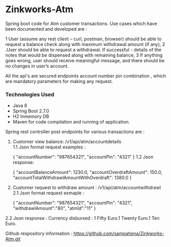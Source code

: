 # Zinkworks-Atm
Spring boot code for Atm customer transactions.
Use cases which have been documented and developed are :

1 User (assume any rest client – curl, postman, browser) should be able to request a balance
  check along with maximum withdrawal amount (if any),
2 .User should be able to request a withdrawal. If successful - details of the notes that would
  be dispensed along with remaining balance,
3 If anything goes wrong, user should receive meaningful message, and there should be no
  changes in user’s account.
  
 All the api's are secured endpoints account number pin combination , which are mandatory parameters for making any request.

### Technologies Used
- Java 8
- Spring Boot 2.7.0
- H2 Inmemory DB
- Maven for code compilation and running of application.

Spring rest controller post endpoints for various transactions are :
1. Customer view balance: /v1/api/atm/accountdetails                     
  1.1 Json format request  examples :                             
    
	{
    "accountNumber": "987654321",
    "accountPin": "4321"
     }
  1.2 Json response:
     
	 {
    "accountBalanceAmount": 1230.0,
    "accountOverdraftAmount": 150.0,
    "accountTotalWithdrawlAmountWithOverdraft": 1380.0
   } 
   
2. Customer request to withdraw amount : /v1/api/atm/accountwithdrawl
   2.1 Json format request exmaple :
    
	{
    "accountNumber": "987654321",
    "accountPin": "4321",
    "withdrawlAmount":"80",
    "atmId":"11"
    }
  
  2.2 Json response :
     Currency disbursed : 1 Fifty Euro.1 Twenty Euro.1 Ten Euro.

Github respository information : https://github.com/sampatjena/Zinkworks-Atm.git



